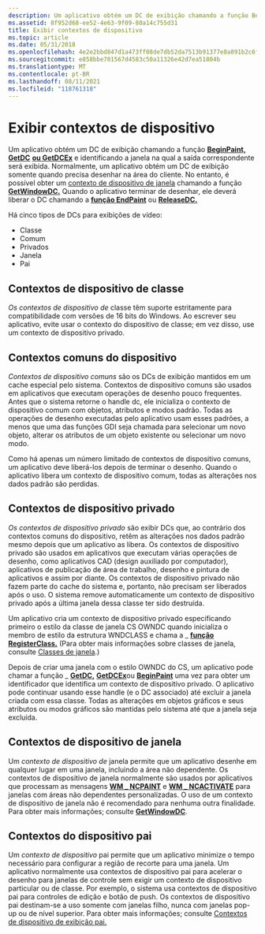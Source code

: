 ```yaml
---
description: Um aplicativo obtém um DC de exibição chamando a função BeginPaint, GetDC ou GetDCEx e identificando a janela na qual a saída correspondente será exibida.
ms.assetid: 8f952d68-ee52-4e63-9f09-80a14c755d31
title: Exibir contextos de dispositivo
ms.topic: article
ms.date: 05/31/2018
ms.openlocfilehash: 4e2e2bbd847d1a473ff08de7db52da7513b91377e8a891b2c6fdde04a82bf1d0
ms.sourcegitcommit: e858bbe701567d4583c50a11326e42d7ea51804b
ms.translationtype: MT
ms.contentlocale: pt-BR
ms.lasthandoff: 08/11/2021
ms.locfileid: "118761318"
---
```

# <a name="display-device-contexts"></a>Exibir contextos de dispositivo

Um aplicativo obtém um DC de exibição chamando a função [**BeginPaint,**](/windows/desktop/api/Winuser/nf-winuser-beginpaint) [**GetDC**](/windows/desktop/api/Winuser/nf-winuser-getdc) [**ou GetDCEx**](/windows/desktop/api/Winuser/nf-winuser-getdcex) e identificando a janela na qual a saída correspondente será exibida. Normalmente, um aplicativo obtém um DC de exibição somente quando precisa desenhar na área do cliente. No entanto, é possível obter um [contexto de dispositivo de janela](#window-device-contexts) chamando a função [**GetWindowDC.**](/windows/desktop/api/Winuser/nf-winuser-getwindowdc) Quando o aplicativo terminar de desenhar, ele deverá liberar o DC chamando a [**função EndPaint**](/windows/desktop/api/Winuser/nf-winuser-endpaint) ou [**ReleaseDC.**](/windows/desktop/api/Winuser/nf-winuser-releasedc)

Há cinco tipos de DCs para exibições de vídeo:

-   Classe
-   Comum
-   Privados
-   Janela
-   Pai

## <a name="class-device-contexts"></a>Contextos de dispositivo de classe

*Os contextos de dispositivo de* classe têm suporte estritamente para compatibilidade com versões de 16 bits do Windows. Ao escrever seu aplicativo, evite usar o contexto do dispositivo de classe; em vez disso, use um contexto de dispositivo privado.

## <a name="common-device-contexts"></a>Contextos comuns do dispositivo

*Contextos de dispositivo comuns* são os DCs de exibição mantidos em um cache especial pelo sistema. Contextos de dispositivo comuns são usados em aplicativos que executam operações de desenho pouco frequentes. Antes que o sistema retorne o handle dc, ele inicializa o contexto de dispositivo comum com objetos, atributos e modos padrão. Todas as operações de desenho executadas pelo aplicativo usam esses padrões, a menos que uma das funções GDI seja chamada para selecionar um novo objeto, alterar os atributos de um objeto existente ou selecionar um novo modo.

Como há apenas um número limitado de contextos de dispositivo comuns, um aplicativo deve liberá-los depois de terminar o desenho. Quando o aplicativo libera um contexto de dispositivo comum, todas as alterações nos dados padrão são perdidas.

## <a name="private-device-contexts"></a>Contextos de dispositivo privado

*Os contextos de dispositivo privado* são exibir DCs que, ao contrário dos contextos comuns do dispositivo, retêm as alterações nos dados padrão mesmo depois que um aplicativo as libera. Os contextos de dispositivo privado são usados em aplicativos que executam várias operações de desenho, como aplicativos CAD (design auxiliado por computador), aplicativos de publicação de área de trabalho, desenho e pintura de aplicativos e assim por diante. Os contextos de dispositivo privado não fazem parte do cache do sistema e, portanto, não precisam ser liberados após o uso. O sistema remove automaticamente um contexto de dispositivo privado após a última janela dessa classe ter sido destruída.

Um aplicativo cria um contexto de dispositivo privado especificando primeiro o estilo da classe de janela CS OWNDC quando inicializa o membro de estilo da estrutura WNDCLASS e chama a \_ [**função RegisterClass.**](/windows/win32/api/winuser/nf-winuser-registerclassa)  [](/windows/win32/api/winuser/ns-winuser-wndclassa) (Para obter mais informações sobre classes de janela, consulte [Classes de janela](../winmsg/window-classes.md).)

Depois de criar uma janela com o estilo OWNDC do CS, um aplicativo pode chamar a função \_ [**GetDC,**](/windows/desktop/api/Winuser/nf-winuser-getdc) [**GetDCEx**](/windows/desktop/api/Winuser/nf-winuser-getdcex)ou [**BeginPaint**](/windows/desktop/api/Winuser/nf-winuser-beginpaint) uma vez para obter um identificador que identifica um contexto de dispositivo privado. O aplicativo pode continuar usando esse handle (e o DC associado) até excluir a janela criada com essa classe. Todas as alterações em objetos gráficos e seus atributos ou modos gráficos são mantidas pelo sistema até que a janela seja excluída.

## <a name="window-device-contexts"></a>Contextos de dispositivo de janela

Um *contexto de dispositivo de* janela permite que um aplicativo desenhe em qualquer lugar em uma janela, incluindo a área não dependente. Os contextos de dispositivo de janela normalmente são usados por aplicativos que processam as mensagens [**WM \_ NCPAINT**](wm-ncpaint.md) e [**WM \_ NCACTIVATE**](../winmsg/wm-ncactivate.md) para janelas com áreas não dependentes personalizadas. O uso de um contexto de dispositivo de janela não é recomendado para nenhuma outra finalidade. Para obter mais informações; consulte [**GetWindowDC**](/windows/desktop/api/Winuser/nf-winuser-getwindowdc).

## <a name="parent-device-contexts"></a>Contextos do dispositivo pai

Um *contexto de dispositivo* pai permite que um aplicativo minimize o tempo necessário para configurar a região de recorte para uma janela. Um aplicativo normalmente usa contextos de dispositivo pai para acelerar o desenho para janelas de controle sem exigir um contexto de dispositivo particular ou de classe. Por exemplo, o sistema usa contextos de dispositivo pai para controles de edição e botão de push. Os contextos de dispositivo pai destinam-se a uso somente com janelas filho, nunca com janelas pop-up ou de nível superior. Para obter mais informações; consulte [Contextos de dispositivo de exibição pai.](parent-display-device-contexts.md)

 

 
